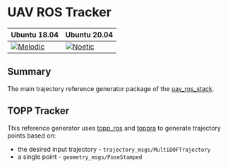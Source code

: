 # UAV ROS Tracker

| Ubuntu 18.04  | Ubuntu 20.04|
|---------------------------------------------------------------------------------------------------------------------------------|--------------------------------------------------------------------------------------------------------------------------------|
 [![Melodic](https://github.com/lmark1/uav_ros_tracker/workflows/Melodic/badge.svg)](https://github.com/lmark1/uav_ros_tracker/actions) | [![Noetic](https://github.com/lmark1/uav_ros_tracker/workflows/Noetic/badge.svg)](https://github.com/lmark1/uav_ros_tracker/actions) |

## Summary

The main trajectory reference generator package of the [uav_ros_stack](https://github.com/lmark1/uav_ros_stack).  

## TOPP Tracker

This reference generator uses [topp_ros](https://github.com/larics/topp_ros) and [toppra](https://github.com/hungpham2511/toppra) to generate trajectory points based on:  
* the desired input trajectory - ```trajectory_msgs/MultiDOFTrajectory```
* a single point - ```geometry_msgs/PoseStamped```
